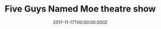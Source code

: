 ---
campaign-uuid: "c-48b35844-7d01-4321-83d6-d9c27d04fe4b"
type: "Event"
category: "Entertainment"
date: "2017-11-17T00:00:00.000Z"
end-date: "2018-03-24T00:00:00.000Z"
disable-form: false
is_promoted: false
has_entry_page: false
title: "Five Guys Named Moe theatre show"
competition-description: "A major new production of the Olivier Award-winning, smash-hit\
  \ West End and Broadway musical Five Guys Named Moe swings into the new Marble Arch\
  \ Theatre."
banner-img: "seeticketsfiveguysnamedmoe-main_image.jpg"
logo-left-href: "https://www.seetickets.com/tour/five-guys-named-moe"
logo-left-image: "seetickets-logo.png"
logo-left-title: "See Tickets"
has-winner: false
country-restrictions:
- "GB"
---
